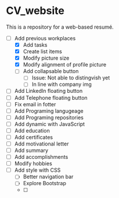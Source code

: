 # CV_website
This is a repository for a web-based resumé.

- [ ] Add previous workplaces
  - [X] Add tasks
  - [X] Create list items
  - [X] Modify picture size
  - [X] Modify alignment of profile picture
  - [ ] Add collapsable button
    - [ ] Issue: Not able to distingvish yet
    - [ ] In line with company img
- [ ] Add LinkedIn floating button
- [ ] Add Telephone floating button
- [ ] Fix email in fotter
- [ ] Add Programing langugeage
- [ ] Add Programing repositories
- [ ] Add dynamic with JavaScript
- [ ] Add education
- [ ] Add certificates
- [ ] Add motivational letter
- [ ] Add summary
- [ ] Add accomplishments
- [ ] Modify hobbies
- [ ] Add style with CSS
  - [ ] Better navigation bar
  - [ ] Explore Bootstrap
  - [ ] 
